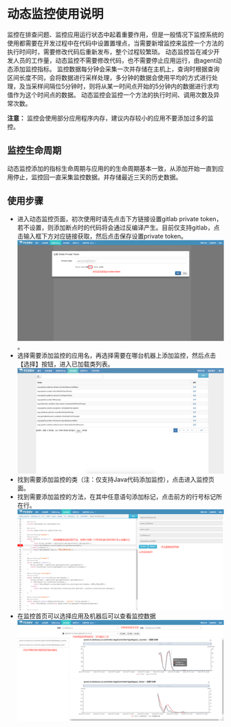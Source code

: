 # 动态监控使用说明

监控在排查问题、监控应用运行状态中起着重要作用，但是一般情况下监控系统的使用都需要在开发过程中在代码中设置置埋点，当需要新增监控来监控一个方法的执行时间时，需要修改代码后重新发布，整个过程较繁琐。
动态监控旨在减少开发人员的工作量，动态监控不需要修改代码，也不需要停止应用运行，由agent动态添加监控指标。
监控数据每分钟会采集一次并存储在主机上，查询时根据查询区间长度不同，会将数据进行采样处理，多分钟的数据会使用平均的方式进行处理，及当采样间隔位5分钟时，则将从某一时间点开始的5分钟内的数据进行求均值作为这个时间点的数据。
动态监控会监控一个方法的执行时间、调用次数及异常次数。

**注意：** 监控会使用部分应用程序内存，建议内存较小的应用不要添加过多的监控。

## 监控生命周期

动态监控添加的指标生命周期与应用的的生命周期基本一致，从添加开始一直到应用停止，监控回一直采集监控数据。并存储最近三天的历史数据。

## 使用步骤

- 进入动态监控页面，初次使用时请先点击下方链接设置gitlab private token，若不设置，则添加断点时的代码将会通过反编译产生。目前仅支持gitlab，点击输入框下方对应链接获取，然后点击保存设置private token。
![private token](../image/private_token.png)。
- 选择需要添加监控的应用名，再选择需要在哪台机器上添加监控，然后点击【选择】按钮，进入已加载类列表。
![monitor_class_list](../image/monitor_class_list.png)
- 找到需要添加监控的类（注：仅支持Java代码添加监控），点击进入监控页面。
- 找到需要添加监控的方法，在其中任意语句添加标记，点击前方的行号标记所在行。
![monitor_panel](../image/monitor_panel.png)
- 在监控首页可以选择应用及机器后可以查看监控数据
![monitor_display](../image/monitor_display.png)
